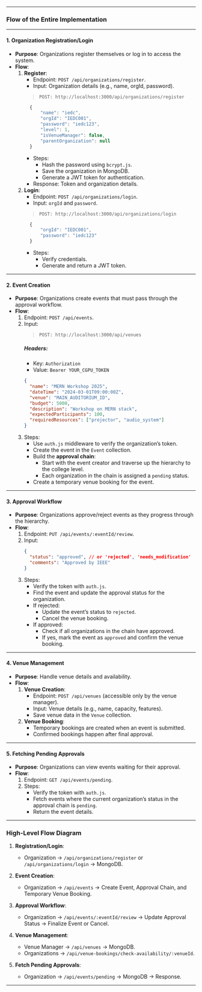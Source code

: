 
---
### **Flow of the Entire Implementation**
---

#### **1. Organization Registration/Login**
- **Purpose**: Organizations register themselves or log in to access the system.
- **Flow**:
  1. **Register**:
      - Endpoint: `POST /api/organizations/register`.
      - Input: Organization details (e.g., name, orgId, password).
      >`POST: http://localhost:3000/api/organizations/register`
      ```js
        {
            "name": "iedc",
            "orgId": "IEDC001",
            "password": "iedc123",
            "level": 1,
            "isVenueManager": false,
            "parentOrganization": null
        }
      ```
      - Steps:
        - Hash the password using `bcrypt.js`.
        - Save the organization in MongoDB.
        - Generate a JWT token for authentication.
      - Response: Token and organization details.
  2. **Login**:
      - Endpoint: `POST /api/organizations/login`.
      - Input: `orgId` and `password`.
      >`POST: http://localhost:3000/api/organizations/login`
      ```js
        {
            "orgId": "IEDC001",
            "password": "iedc123"
        }
      ```
      - Steps:
        - Verify credentials.
        - Generate and return a JWT token.

---

#### **2. Event Creation**
- **Purpose**: Organizations create events that must pass through the approval workflow.
- **Flow**:
  1. Endpoint: `POST /api/events`.
  2. Input:
        >`POST: http://localhost:3000/api/venues`
        ##### Headers:
        - Key: `Authorization`
        - Value: `Bearer YOUR_CGPU_TOKEN`
     ```json
     {
       "name": "MERN Workshop 2025",
       "dateTime": "2024-03-01T09:00:00Z",
       "venue": "MAIN_AUDITORIUM_ID",
       "budget": 5000,
       "description": "Workshop on MERN stack",
       "expectedParticipants": 100,
       "requiredResources": ["projector", "audio_system"]
     }
     ```
  3. Steps:
      - Use `auth.js` middleware to verify the organization’s token.
      - Create the event in the `Event` collection.
      - Build the **approval chain**:
         - Start with the event creator and traverse up the hierarchy to the college level.
         - Each organization in the chain is assigned a `pending` status.
      - Create a temporary venue booking for the event.

---

#### **3. Approval Workflow**
- **Purpose**: Organizations approve/reject events as they progress through the hierarchy.
- **Flow**:
  1. Endpoint: `PUT /api/events/:eventId/review`.
  2. Input:
     ```json
     {
       "status": "approved", // or 'rejected', 'needs_modification'
       "comments": "Approved by IEEE"
     }
     ```
  3. Steps:
      - Verify the token with `auth.js`.
      - Find the event and update the approval status for the organization.
      - If rejected:
         - Update the event’s status to `rejected`.
         - Cancel the venue booking.
      - If approved:
         - Check if all organizations in the chain have approved.
         - If yes, mark the event as `approved` and confirm the venue booking.

---

#### **4. Venue Management**
- **Purpose**: Handle venue details and availability.
- **Flow**:
  1. **Venue Creation**:
      - Endpoint: `POST /api/venues` (accessible only by the venue manager).
      - Input: Venue details (e.g., name, capacity, features).
      - Save venue data in the `Venue` collection.
  2. **Venue Booking**:
      - Temporary bookings are created when an event is submitted.
      - Confirmed bookings happen after final approval.


---

#### **5. Fetching Pending Approvals**
- **Purpose**: Organizations can view events waiting for their approval.
- **Flow**:
  1. Endpoint: `GET /api/events/pending`.
  2. Steps:
      - Verify the token with `auth.js`.
      - Fetch events where the current organization’s status in the approval chain is `pending`.
      - Return the event details.

---

### **High-Level Flow Diagram**

1. **Registration/Login**:
   - Organization → `/api/organizations/register` or `/api/organizations/login` → MongoDB.

2. **Event Creation**:
   - Organization → `/api/events` → Create Event, Approval Chain, and Temporary Venue Booking.

3. **Approval Workflow**:
   - Organization → `/api/events/:eventId/review` → Update Approval Status → Finalize Event or Cancel.

4. **Venue Management**:
   - Venue Manager → `/api/venues` → MongoDB.
   - Organizations → `/api/venue-bookings/check-availability/:venueId`.

5. **Fetch Pending Approvals**:
   - Organization → `/api/events/pending` → MongoDB → Response.

---
